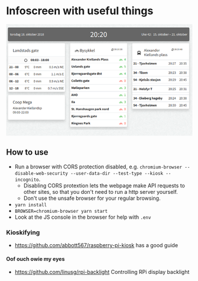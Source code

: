 # Infoscreen with useful things

![WSOGMM](screenshot.png)

## How to use
* Run a browser with CORS protection disabled, e.g. `chromium-browser --disable-web-security --user-data-dir --test-type --kiosk --incognito`.
  * Disabling CORS protextion lets the webpage make API requests to other sites, so that you don't need to run a http server yourself.
  * Don't use the unsafe browser for your regular browsing.
* `yarn install`
* `BROWSER=chromium-browser yarn start`
* Look at the JS console in the browser for help with `.env`

### Kioskifying
- https://github.com/abbott567/raspberry-pi-kiosk has a good guide

#### Oof ouch owie my eyes
- https://github.com/linusg/rpi-backlight Controlling RPi display backlight
